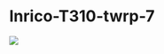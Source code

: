 # Inrico-T310-twrp-7
<a target="_blank" href="https://radikal.ru"><img src="https://c.radikal.ru/c39/2106/f7/d8e93a4337a8.jpg" /></a>
